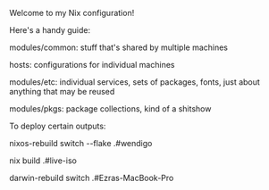 Welcome to my Nix configuration!

Here's a handy guide:

modules/common: stuff that's shared by multiple machines

hosts: configurations for individual machines

modules/etc: individual services, sets of packages, fonts, just about anything that may be reused

modules/pkgs: package collections, kind of a shitshow


To deploy certain outputs:

nixos-rebuild switch --flake .#wendigo

nix build .#live-iso

darwin-rebuild switch .#Ezras-MacBook-Pro
